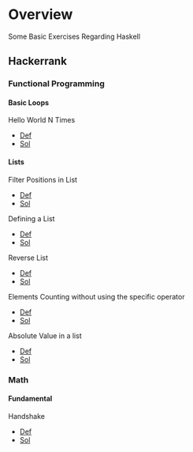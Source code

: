 
# Overview 

Some Basic Exercises Regarding Haskell 

## Hackerrank 

### Functional Programming 

#### Basic Loops 

Hello World N Times 
- [Def](https://www.hackerrank.com/challenges/fp-hello-world-n-times/problem)
- [Sol](fp_basic_loop1.hs)



#### Lists 

Filter Positions in List 
- [Def](https://www.hackerrank.com/challenges/fp-filter-positions-in-a-list/problem)
- [Sol](fp_basic_list1.hs)

Defining a List 
- [Def](https://www.hackerrank.com/challenges/fp-array-of-n-elements/problem)
- [Sol](fp_basic_list3.hs)



Reverse List 
- [Def](https://www.hackerrank.com/challenges/fp-reverse-a-list/problem)
- [Sol](fp_basic_list5.hs)

Elements Counting without using the specific operator 
- [Def](https://www.hackerrank.com/challenges/fp-list-length/problem)
- [Sol](fp_basic_list11.hs)

Absolute Value in a list 
- [Def](https://www.hackerrank.com/challenges/fp-update-list/problem)
- [Sol](fp_basic_list12.hs)



### Math 

#### Fundamental 

Handshake 
- [Def](https://www.hackerrank.com/challenges/handshake/problem)
- [Sol](math_fundamentals_handshake.hs)






